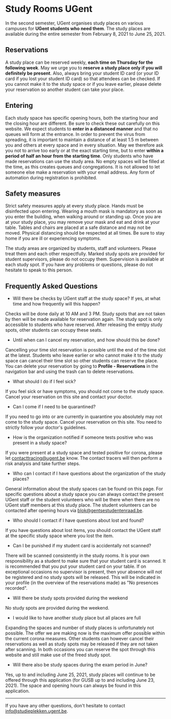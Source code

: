 # Study Rooms UGent

In the second semester, UGent organises study places on various campuses for **UGent students who need them**. The study places are available during the entire semester from February 8, 2021 to June 25, 2021.

## Reservations

A study place can be reserved weekly, **each time on Thursday for the following week**. May we urge you to **reserve a study place only if you will definitely be present**. Also, always bring your student ID card (or your ID card if you lost your student ID card) so that attendees can be checked. If you cannot make it to the study space or if you leave earlier, please delete your reservation so another student can take your place.

## Entering

Each study space has specific opening hours, both the starting hour and the closing hour are different. Be sure to check these out carefully on this website. We expect students to **enter in a distanced manner** and that no queues will form at the entrance. In order to prevent the virus from spreading, it is important to maintain a distance of at least 1.5 m between you and others at every space and in every situation. May we therefore ask you not to arrive too early or at the exact starting time, but to enter **within a period of half an hour from the starting time**. Only students who have made reservations can use the study area. No empty spaces will be filled at the time, as this creates queues and congregations. It is not allowed to let someone else make a reservation with your email address. Any form of automation during registration is prohibited.

## Safety measures

Strict safety measures apply at every study place. Hands must be disinfected upon entering. Wearing a mouth mask is mandatory as soon as you enter the building, when walking around or standing up. Once you are at your study place, you may remove your mask and eat and drink at your table. Tables and chairs are placed at a safe distance and may not be moved. Physical distancing should be respected at all times. Be sure to stay home if you are ill or experiencing symptoms.

The study areas are organized by students, staff and volunteers. Please treat them and each other respectfully. Marked study spots are provided for student supervisors, please do not occupy them. Supervision is available at each study spot. If you have any problems or questions, please do not hesitate to speak to this person.

<div id="FAQ"></div>

## Frequently Asked Questions

- Will there be checks by UGent staff at the study space? If yes, at what time and how frequently will this happen?

Checks will be done daily at 10 AM and 3 PM. Study spots that are not taken by then will be made available for reservation again. The study spot is only accessible to students who have reserved. After releasing the emtpy study spots, other students can occupy these seats.

- Until when can I cancel my reservation, and how should this be done?

Cancelling your time slot reservation is possible until the end of the time slot at the latest. Students who leave earlier or who cannot make it to the study space can cancel their time slot so other students can reserve the place. You can delete your reservation by going to **Profile - Reservations** in the navigation bar and using the trash can to delete reservations.

- What should I do if I feel sick?

If you feel sick or have symptoms, you should not come to the study space. Cancel your reservation on this site and contact your doctor.

- Can I come if I need to be quarantined?

If you need to go into or are currently in quarantine you absolutely may not come to the study space. Cancel your reservation on this site. You need to strictly follow your doctor's guidelines.

- How is the organization notified if someone tests positive who was present in a study space?

If you were present at a study space and tested positive for corona, please let contacttracing@ugent.be know. The contact tracers will then perform a risk analysis and take further steps.

- Who can I contact if I have questions about the organization of the study places?

General information about the study spaces can be found on this page. For specific questions about a study space you can always contact the present UGent staff or the student volunteers who will be there when there are no UGent staff members at this study place. The student volunteers can be contacted after opening hours via blok@gentsestudentenraad.be.

- Who should I contact if I have questions about lost and found?

If you have questions about lost items, you should contact the UGent staff at the specific study space where you lost the item.

- Can I be punished if my student card is accidentally not scanned?

There will be scanned consistently in the study rooms. It is your own responsibility as a student to make sure that your student card is scanned. It is recommended that you put your student card on your table. If on exceptional occasions no supervisor is present, then your absence will not be registered and no study spots will be released. This will be indicated in your profile (in the overview of the reservations made) as "No presences recorded".

- Will there be study spots provided during the weekend

No study spots are provided during the weekend.

- I would like to have another study place but all places are full

Expanding the spaces and number of study places is unfortunately not possible. The offer we are making now is the maximum offer possible within the current corona measures. Other students can however cancel their reservations as well as study spots may be released if they are not taken after scanning. In both occasions you can reserve the spot through this website and still make use of the freed study spot.

- Will there also be study spaces during the exam period in June?

Yes, up to and including June 25, 2021, study places will continue to be offered through this application (for GUSB up to and including June 23, 2021). The space and opening hours can always be found in this application. 

---

If you have any other questions, don't hesitate to contact info@studieplekken.ugent.be.
